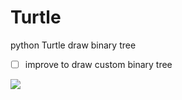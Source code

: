 # Turtle
python Turtle draw binary tree

 - [ ] improve to draw custom binary tree
 
![](https://github.com/JellyZhang/Turtle/master/example.png)
